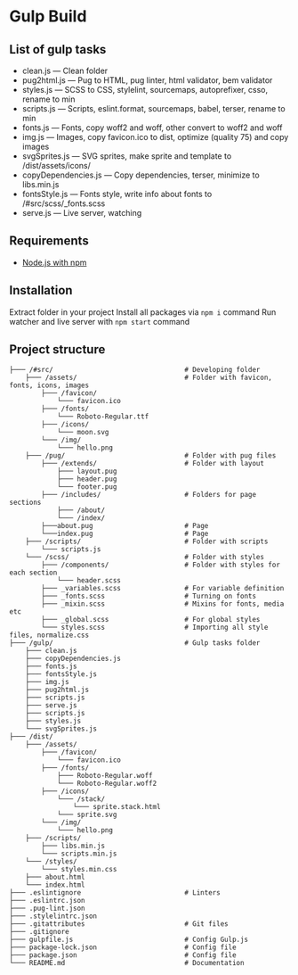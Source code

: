 # Gulp Build

## List of gulp tasks

- clean.js — Clean folder
- pug2html.js — Pug to HTML, pug linter, html validator, bem validator
- styles.js — SCSS to CSS, stylelint, sourcemaps, autoprefixer, csso, rename to min
- scripts.js — Scripts, eslint.format, sourcemaps, babel, terser, rename to min
- fonts.js — Fonts, copy woff2 and woff, other convert to woff2 and woff
- img.js — Images, copy favicon.ico to dist, optimize (quality 75) and copy images
- svgSprites.js — SVG sprites, make sprite and template to /dist/assets/icons/
- copyDependencies.js — Copy dependencies, terser, minimize to libs.min.js
- fontsStyle.js — Fonts style, write info about fonts to /#src/scss/_fonts.scss
- serve.js — Live server, watching

## Requirements

* [Node.js with npm](https://nodejs.org/en/)

## Installation

Extract folder in your project
Install all packages via `npm i` command
Run watcher and live server with `npm start` command

## Project structure
```
├─── /#src/                                 # Developing folder
    ├─── /assets/                           # Folder with favicon, fonts, icons, images
        ├─── /favicon/
            └─── favicon.ico
        ├─── /fonts/
            └─── Roboto-Regular.ttf
        ├─── /icons/
            └─── moon.svg
        └─── /img/
            └─── hello.png
    ├─── /pug/                              # Folder with pug files
        ├─── /extends/                      # Folder with layout
            ├─── layout.pug
            ├─── header.pug
            └─── footer.pug
        ├─── /includes/                     # Folders for page sections
            ├─── /about/
            └─── /index/
        ├───about.pug                       # Page
        └───index.pug                       # Page
    ├─── /scripts/                          # Folder with scripts
        └─── scripts.js
    └─── /scss/                             # Folder with styles
        ├─── /components/                   # Folder with styles for each section
            └─── header.scss
        ├─── _variables.scss                # For variable definition
        ├─── _fonts.scss                    # Turning on fonts
        ├─── _mixin.scss                    # Mixins for fonts, media etc
        ├─── _global.scss                   # For global styles
        └─── styles.scss                    # Importing all style files, normalize.css
├─── /gulp/                                 # Gulp tasks folder
    ├─── clean.js
    ├─── copyDependencies.js
    ├─── fonts.js
    ├─── fontsStyle.js
    ├─── img.js
    ├─── pug2html.js
    ├─── scripts.js
    ├─── serve.js
    ├─── scripts.js
    ├─── styles.js
    └─── svgSprites.js
├─── /dist/
    ├─── /assets/
        ├─── /favicon/
            └─── favicon.ico
        ├─── /fonts/
            ├─── Roboto-Regular.woff
            └─── Roboto-Regular.woff2
        ├─── /icons/
            └─── /stack/
                └─── sprite.stack.html
            └─── sprite.svg
        └─── /img/
            └─── hello.png
    ├─── /scripts/
        ├─── libs.min.js
        └─── scripts.min.js
    └─── /styles/
        └─── styles.min.css
    ├─── about.html
    └─── index.html
├─── .eslintignore                          # Linters
├─── .eslintrc.json
├─── .pug-lint.json
├─── .stylelintrc.json
├─── .gitattributes                         # Git files
├─── .gitignore
├─── gulpfile.js                            # Config Gulp.js
├─── package-lock.json                      # Config file
├─── package.json                           # Config file
└─── README.md                              # Documentation
```
